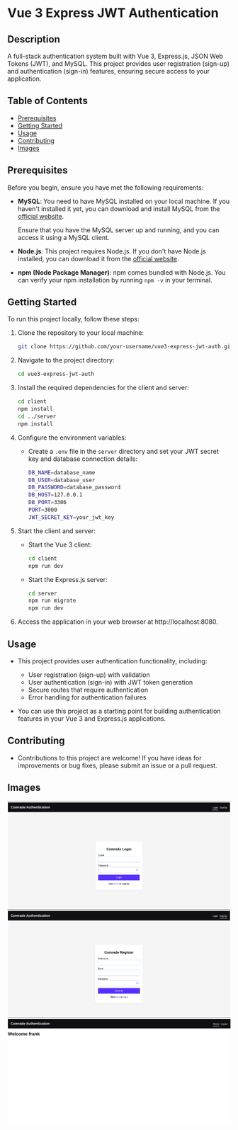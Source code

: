 # Vue 3 Express JWT Authentication

## Description

A full-stack authentication system built with Vue 3, Express.js, JSON Web Tokens (JWT), and MySQL. This project provides user registration (sign-up) and authentication (sign-in) features, ensuring secure access to your application.

## Table of Contents

- [Prerequisites](#prerequisites)
- [Getting Started](#getting-started)
- [Usage](#usage)
- [Contributing](#contributing)
- [Images](#images)

## Prerequisites

Before you begin, ensure you have met the following requirements:

- **MySQL**: You need to have MySQL installed on your local machine. If you haven't installed it yet, you can download and install MySQL from the [official website](https://dev.mysql.com/downloads/).

  Ensure that you have the MySQL server up and running, and you can access it using a MySQL client.

- **Node.js**: This project requires Node.js. If you don't have Node.js installed, you can download it from the [official website](https://nodejs.org/).

- **npm (Node Package Manager)**: npm comes bundled with Node.js. You can verify your npm installation by running `npm -v` in your terminal.

## Getting Started

To run this project locally, follow these steps:

1. Clone the repository to your local machine:

   ```sh
   git clone https://github.com/your-username/vue3-express-jwt-auth.git
   ```

2. Navigate to the project directory:
    ```sh
    cd vue3-express-jwt-auth
    ```

3. Install the required dependencies for the client and server:
    ```sh
    cd client
    npm install
    cd ../server
    npm install
    ```

4. Configure the environment variables:

    - Create a `.env` file in the `server` directory and set your JWT secret key and database connection details:
         ```sh
        DB_NAME=database_name
        DB_USER=database_user
        DB_PASSWORD=database_password
        DB_HOST=127.0.0.1
        DB_PORT=3306
        PORT=3000
        JWT_SECRET_KEY=your_jwt_key
        ```

5. Start the client and server:

    - Start the Vue 3 client:
        ```sh
        cd client
        npm run dev
        ```
    
    - Start the Express.js server:
        ```sh
        cd server
        npm run migrate
        npm run dev
        ```

6. Access the application in your web browser at http://localhost:8080.


## Usage

- This project provides user authentication functionality, including:

    - User registration (sign-up) with validation
    - User authentication (sign-in) with JWT token generation
    - Secure routes that require authentication
    - Error handling for authentication failures
- You can use this project as a starting point for building authentication features in your Vue 3 and Express.js applications.

## Contributing
- Contributions to this project are welcome! If you have ideas for improvements or bug fixes, please submit an issue or a pull request.

## Images
![Sign In Page](login.png)
![Sign Up Page](register.png)
![Home Page](home.png)
